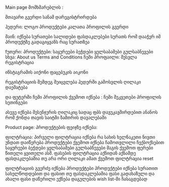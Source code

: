 Main page
მომხმარებლის :

მთავარი გვერდი სანამ დარეგისტრირდება

ჰედერი:
 ლოგო
 პროდუქტები
 კალათა
 პროფილის გვერდი

მაინ:
 იქნება სურათები სალიდები 
 ფასდაკლებები
 სურათს რომ დააჭერ იმ პროდუქტზე გადაგიყვანს რაც სურათზეა

fუთერი:
 პროდუქტები:
  საყურეები
  ბეჭდები
  ყელსაბამები
  გულსაბნევები
 სხვა:
  About us
  Terms and Conditions
 ჩემი პროფაილი:
  შესვლა
  რეგისტრაცია

 ინსტაგრამის აიქონი
 ფაცებუკის აიკონი

რეგისტრაციის შემდეგ შეიცვლება ჰედერში გამოსვლის ღილაკი დაემატება

და ფუტერში ჩემი პროფილის ქვემოთ იქნება :
ჩემი შეკვეთები
პროფილის სეთინგები

ასევე იქნება მესენჯერის ღილაკიც სადაც ფბს დავუკავშირდებით ანანოს რომ ქონდა თავის საიტში ზამთრის დავალებაში


Product page:
პროდუქტების ფეიჯზე იქნება:

ფილტრაცია:
 პირველი ფილტრაცია იქნება რა სახის ხელნაკეთი ნივთი უნდათ
 დაიწერება პროდუქტები
 ქვემოთ იქნება ჩამოთვლილი
 ჩექბოქსებით
 საყურეები
 ბეჭდები
 ყელსაბამები
 გულსაბნევები
მაგის ქვემოთ ფერები 
 წითელი ყვითელი ასშ.
ფასების ფილტრაცია 
 აქნიდან აქნამდე 
 ფასდაკლებაშია თუ არა
ორი ღილაკი ამათ ქვემოთ
ფილტრაცია 
reset

ფილტრაციის გვერძე იქნება პროდუქტები
 პროდუქტები იქნება სურათით სახელწოდდებით და ფასით თუ ფასდაკლებაშია ფასი გადახაზული და ახალი ფასი  დაწერილი ექნება დაგულების wish list-ში ჩასაგდებად
